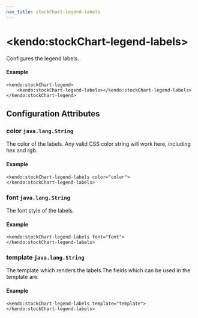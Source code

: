 ```yaml
---
nav_title: stockChart-legend-labels
---
```


# \<kendo:stockChart-legend-labels\>

Configures the legend labels.

#### Example
    <kendo:stockChart-legend>
        <kendo:stockChart-legend-labels></kendo:stockChart-legend-labels>
    </kendo:stockChart-legend>

## Configuration Attributes

### color `java.lang.String`

The color of the labels.
Any valid CSS color string will work here, including hex and rgb.

#### Example
    <kendo:stockChart-legend-labels color="color">
    </kendo:stockChart-legend-labels>

### font `java.lang.String`

The font style of the labels.

#### Example
    <kendo:stockChart-legend-labels font="font">
    </kendo:stockChart-legend-labels>

### template `java.lang.String`

The template which renders the labels.The fields which can be used in the template are:

#### Example
    <kendo:stockChart-legend-labels template="template">
    </kendo:stockChart-legend-labels>

